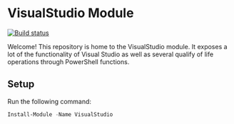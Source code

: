 # VisualStudio Module

[![Build status](https://caseycrouse.visualstudio.com/Github/_apis/build/status/PSModules.VisualStudio-CD)](https://caseycrouse.visualstudio.com/Github/_build/latest?definitionId=7)

Welcome! This repository is home to the VisualStudio module. It exposes a lot of the functionality of Visual Studio as well as several qualify of life operations through PowerShell functions.

## Setup

Run the following command:

```powershell
Install-Module -Name VisualStudio
```
